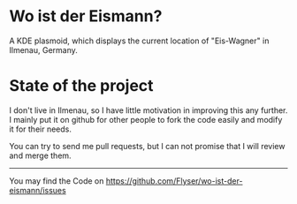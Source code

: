 Wo ist der Eismann?
===================

A KDE plasmoid, which displays the current location of "Eis-Wagner" in Ilmenau, Germany.

State of the project
====================

I don't live in Ilmenau, so I have little motivation in improving this any
further. I mainly put it on github for other people to fork the code easily
and modify it for their needs.

You can try to send me pull requests, but I can not promise that I will
review and merge them.

************************

You may find the Code on
<https://github.com/Flyser/wo-ist-der-eismann/issues>
